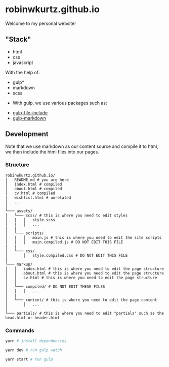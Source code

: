 # robinwkurtz.github.io

Welcome to my personal website!

## "Stack"

- html
- css
- javascript

With the help of:
- gulp*
- markdown
- scss


* With gulp, we use various packages such as:
- [gulp-file-include](https://github.com/haoxins/gulp-file-include)
- [gulp-markdown](https://github.com/sindresorhus/gulp-markdown)

## Development

Note that we use markdown as our content source and compile it to html, we then include the html files into our pages.

### Structure

```
robinwkurtz.github.io/
│   README.md # you are here
│   index.html # compiled
│   about.html # compiled
│   cv.html # compiled
|   wishlist.html # unrelated
│   ...
│
└─── assets/
│   └─── scss/ # this is where you need to edit styles
│   |   │   style.scss
│   |   │   ...
|   |
│   └─── scripts/
│   |   │   main.js # this is where you need to edit the site scripts
│   |   │   main.compiled.js # DO NOT EDIT THIS FILE
|   | 
│   └─── css/
│       │   style.compiled.css # DO NOT EDIT THIS FILE
| 
└─── markup/
│   │   index.html # this is where you need to edit the page structure
│   │   about.html # this is where you need to edit the page structure
│   │   cv.html # this is where you need to edit the page structure
│   │
│   └─── compiled/ # DO NOT EDIT THESE FILES
│   |   │   ...
│   |
│   └─── content/ # this is where you need to edit the page content
│       │   ...
│  
└─── partials/ # this is where you need to edit "partials" such as the head.html or header.html
```

### Commands

```bash
yarn # install dependencies

yarn dev # run gulp watch

yarn start # run gulp 
```